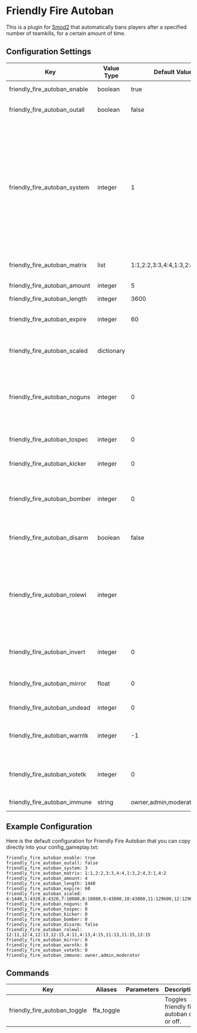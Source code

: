 # Friendly Fire Autoban
This is a plugin for [Smod2](https://github.com/Grover-c13/Smod2) that automatically bans players after a specified number of teamkills, for a certain amount of time.

## Configuration Settings
Key | Value Type | Default Value | Description
--- | --- | --- | ---
friendly_fire_autoban_enable | boolean | true | `Enable` or `Disable` the plugin on each server
friendly_fire_autoban_outall | boolean | false | Print debugging statements to see if your configuration is working correctly
friendly_fire_autoban_system | integer | 1 | Change system for processing teamkills:<br>(1) basic counter that will ban the player instantly upon reaching a threshold,<br>(2) timer-based counter that will ban a player after reaching the threshold but will forgive 1 teamkill every `friendly_fire_autoban_expire` seconds, or<br>(3) allow users to teamkill as much as possible and ban them after they have gone `friendly_fire_autoban_expire` seconds without teamkilling (will ban on round end and player disconnect).
friendly_fire_autoban_matrix | list | 1:1,2:2,3:3,4:4,1:3,2:4,3:1,4:2 | Matrix of `killer:victim` team tuples that the plugins considers teamkills
friendly_fire_autoban_amount | integer | 5 | Amount of teamkills before a ban will be issued.
friendly_fire_autoban_length | integer | 3600 | Length of ban in minutes.
friendly_fire_autoban_expire | integer | 60 | For ban system #2, Time it takes in seconds for teamkill to degrade and not count towards ban.
friendly_fire_autoban_scaled | dictionary |  | For ban system #3, dictionary of amount of teamkills:length of ban that will be processed at the end of the round.
friendly_fire_autoban_noguns | integer | 0 | Number of kills to remove the player's guns as a warning for teamkilling, and will remove guns every time the player picks them up or spawns with them. In ban system #1, this will remove the player's guns for the rest of the round.
friendly_fire_autoban_tospec | integer | 0 | Number of kills at which to put a player into spectator as a warning for teamkilling.
friendly_fire_autoban_kicker | integer | 0 | Number of kills at which to kick the player as a warning for teamkilling.
friendly_fire_autoban_bomber | integer | 0 | Whether to delay grenade damage of thrower by one second [experimental] (2), make player immune to grenade damage (1), or keep disabled (0).
friendly_fire_autoban_disarm | boolean | false | Whether disarmed players should be considered members of the opposite team and role.
friendly_fire_autoban_rolewl | integer |  | Matrix of `killer:victim` role tuples that the plugin will NOT consider teamkills.<br><br>If you want NTF to be able to teamkill based on the chain of command, use this value (on one line): <br>12:11,12:4,12:13,12:15,<br>4:11,4:13,4:15,<br>11:13,11:15,13:15
friendly_fire_autoban_invert | integer | 0 | Reverse Friendly Fire. If greater than 0, value of mirror will only apply after this many teamkills.
friendly_fire_autoban_mirror | float | 0 | Whether damage should be mirrored back to a teamkiller, with values greater than (1) being considered a multiplier.
friendly_fire_autoban_undead | integer | 0 | Respawns teamkilled players after this many teamkills.
friendly_fire_autoban_warntk | integer | -1 | How many teamkills before a ban should a teamkiller be warned (>=1), give a generic warning (0), or give no warning (-1).
friendly_fire_autoban_votetk | integer | 0 | [not implemented yet] The number of teamkills at which to call a vote via the callvote plugin to ban a user by the ban amount.
friendly_fire_autoban_immune | string | owner,admin,moderator | Groups that are immune to being autobanned.

## Example Configuration
Here is the default configuration for Friendly Fire Autoban that you can copy directly into your config_gameplay.txt:

~~~~
friendly_fire_autoban_enable: true
friendly_fire_autoban_outall: false
friendly_fire_autoban_system: 3
friendly_fire_autoban_matrix: 1:1,2:2,3:3,4:4,1:3,2:4,3:1,4:2
friendly_fire_autoban_amount: 4
friendly_fire_autoban_length: 1440
friendly_fire_autoban_expire: 60
friendly_fire_autoban_scaled: 4:1440,5:4320,6:4320,7:10080,8:10080,9:43800,10:43800,11:129600,12:129600,13:525600
friendly_fire_autoban_noguns: 0
friendly_fire_autoban_tospec: 0
friendly_fire_autoban_kicker: 0
friendly_fire_autoban_bomber: 0
friendly_fire_autoban_disarm: false
friendly_fire_autoban_rolewl: 12:11,12:4,12:13,12:15,4:11,4:13,4:15,11:13,11:15,13:15
friendly_fire_autoban_mirror: 0
friendly_fire_autoban_warntk: 0
friendly_fire_autoban_votetk: 0
friendly_fire_autoban_immune: owner,admin,moderator
~~~~

## Commands
Key | Aliases | Parameters | Description
--- | --- | --- | ---
friendly_fire_autoban_toggle | ffa_toggle |  | Toggles friendly fire autoban on or off.
